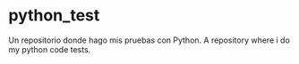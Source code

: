 # python_test
Un repositorio donde hago mis pruebas con Python.
A repository where i do my python code tests.
